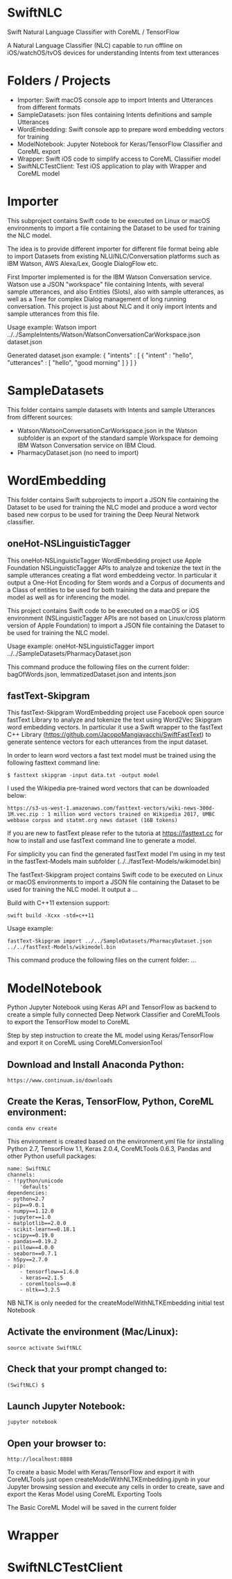 # SwiftNLC
Swift Natural Language Classifier with CoreML / TensorFlow

A Natural Language Classifier (NLC) capable to run offline on iOS/watchOS/tvOS devices for understanding Intents from text utterances


# Folders / Projects

- Importer: Swift macOS console app to import Intents and Utterances from different formats
- SampleDatasets: json files containing Intents definitions and sample Utterances
- WordEmbedding: Swift console app to prepare word embedding vectors for training
- ModelNotebook: Jupyter Notebook for Keras/TensorFlow Classifier and CoreML export
- Wrapper: Swift iOS code to simplify access to CoreML Classifier model
- SwiftNLCTestClient: Test iOS application to play with Wrapper and CoreML model


# Importer

This subproject contains Swift code to be executed on Linux or macOS environments to import a file containing the Dataset to be used for training the NLC model.

The idea is to provide different importer for different file format being able to import Datasets from existing NLU/NLC/Conversation platforms such as IBM Watson, AWS Alexa/Lex, Google DialogFlow etc.

First Importer implemented is for the IBM Watson Conversation service.  Watson use a JSON "workspace" file containing Intents, with several sample utterances, and also Entities (Slots), also with sample utterances, as well as a Tree for complex Dialog management of long running conversation.  This project is just about NLC and it only import Intents and sample utterances from this file.

Usage example:
    Watson import ../../SampleIntents/Watson/WatsonConversationCarWorkspace.json dataset.json


Generated dataset.json example:
    {
        "intents" : [
            {
                "intent" : "hello",
                "utterances" : [
                    "hello",
                    "good morning"
                ]
            }
        ]
    }
    


# SampleDatasets

This folder contains sample datasets with Intents and sample Utterances from different sources:
- Watson/WatsonConversationCarWorkspace.json in the Watson subfolder is an export of the standard sample Workspace for demoing IBM Watson Conversation service on IBM Cloud.
- PharmacyDataset.json (no need to import)


# WordEmbedding

This folder contains Swift subprojects to import a JSON file containing the Dataset to be used for training the NLC model and produce a word vector based new corpus to be used for training the Deep Neural Network classifier.

## oneHot-NSLinguisticTagger

This oneHot-NSLinguisticTagger WordEmbedding project use Apple Foundation NSLinguisticTagger APIs to analyze and tokenize the text in the sample utterances creating a flat word embeddeing vector. In particular it output a One-Hot Encoding for Stem words and a Corpus of documents and a Class of entities to be used for both training the data and prepare the model as well as for inferencing the model.

This project contains Swift code to be executed on a macOS or iOS environment (NSLinguisticTagger APIs are not based on Linux/cross platorm version of Apple Foundation) to import a JSON file containing the Dataset to be used for training the NLC model. 

Usage example:
    oneHot-NSLinguisticTagger import ../../SampleDatasets/PharmacyDataset.json 

This command produce the following files on the current folder: bagOfWords.json, lemmatizedDataset.json and intents.json


## fastText-Skipgram

This fastText-Skipgram WordEmbedding project use Facebook open source fastText Library to analyze and tokenize the text using Word2Vec Skipgram word embedding vectors. In particular it use a Swift wrapper to the fastText C++ Library  (https://github.com/JacopoMangiavacchi/SwiftFastText) to generate sentence vectors for each utterances from the input dataset.

In order to learn word vectors a fast text model must be trained using the following fasttext command line:

    $ fasttext skipgram -input data.txt -output model

I used the Wikipedia pre-trained word vectors that can be downloaded below:
    
    https://s3-us-west-1.amazonaws.com/fasttext-vectors/wiki-news-300d-1M.vec.zip : 1 million word vectors trained on Wikipedia 2017, UMBC webbase corpus and statmt.org news dataset (16B tokens)


If you are new to fastText please refer to the tutoria at https://fasttext.cc for how to install and use fastText command line to generate a model.

For simplicity you can find the generated fastText model I'm using in my test in the fastText-Models main subfolder (../../fastText-Models/wikimodel.bin)


The fastText-Skipgram project contains Swift code to be executed on Linux or macOS environments to import a JSON file containing the Dataset to be used for training the NLC model. It output a ...

Build with C++11 extension support:

    swift build -Xcxx -std=c++11


Usage example:
    
    fastText-Skipgram import ../../SampleDatasets/PharmacyDataset.json ../../fastText-Models/wikimodel.bin


This command produce the following files on the current folder: ...


# ModelNotebook

Python Jupyter Notebook using Keras API and TensorFlow as backend to create a simple fully connected Deep Network Classifier and CoreMLTools to export the TensorFlow model to CoreML

Step by step instruction to create the ML model using Keras/TensorFlow and export it on CoreML using CoreMLConversionTool 

## Download and Install Anaconda Python:
    https://www.continuum.io/downloads


## Create the Keras, TensorFlow, Python, CoreML environment:
    conda env create

This environment is created based on the environment.yml file for iinstalling Python 2.7, TensorFlow 1.1, Keras 2.0.4, CoreMLTools 0.6.3, Pandas and other Python usefull packages:


    name: SwiftNLC
    channels:
    - !!python/unicode
        'defaults'
    dependencies:
    - python=2.7
    - pip==9.0.1
    - numpy==1.12.0
    - jupyter==1.0
    - matplotlib==2.0.0
    - scikit-learn==0.18.1
    - scipy==0.19.0
    - pandas==0.19.2
    - pillow==4.0.0
    - seaborn==0.7.1
    - h5py==2.7.0
    - pip:
        - tensorflow==1.6.0
        - keras==2.1.5
        - coremltools==0.8
        - nltk==3.2.5


NB NLTK is only needed for the createModelWithNLTKEmbedding initial test Notebook


## Activate the environment (Mac/Linux):
    source activate SwiftNLC

## Check that your prompt changed to:
    (SwiftNLC) $

## Launch Jupyter Notebook:
    jupyter notebook

## Open your browser to:
    http://localhost:8888


To create a basic Model with Keras/TensorFlow and export it with CoreMLTools just open createModelWithNLTKEmbedding.ipynb in your Jupyter browsing session and execute any cells in order to create, save and export the Keras Model using CoreML Exporting Tools


The Basic CoreML Model will be saved in the current folder 




# Wrapper


# SwiftNLCTestClient




